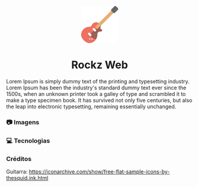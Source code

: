 <div align="center">
    <img src="guitar-bass-icon.png" width="100">
    <h1>Rockz Web</h1>
</div>

<p>Lorem Ipsum is simply dummy text of the printing and typesetting industry. Lorem Ipsum has been the industry's standard dummy text ever since the 1500s, when an unknown printer took a galley of type and scrambled it to make a type specimen book. It has survived not only five centuries, but also the leap into electronic typesetting, remaining essentially unchanged.
</p>

### :camera: Imagens
### :computer: Tecnologias

### Créditos
Guitarra: https://iconarchive.com/show/free-flat-sample-icons-by-thesquid.ink.html
